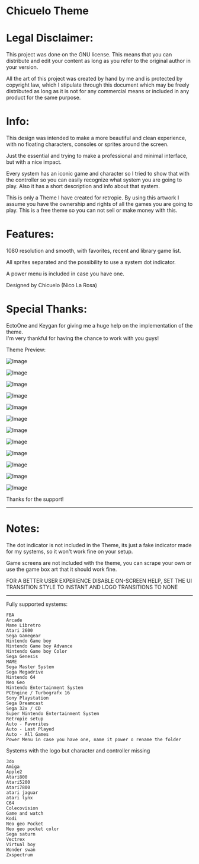# Chicuelo Theme

# Legal Disclaimer:

This project was done on the GNU license. This means that you can distribute and edit your content as long as you refer to the original author in your version.

All the art of this project was created by hand by me and is protected by copyright law, which I stipulate through this document which may be freely distributed as long as it is not for any commercial means or included in any product for the same purpose.


# Info:
This design was intended to make a more beautiful and clean experience, with no floating characters, consoles or sprites around the screen.

Just the essential and trying to make a professional and minimal interface, but with a nice impact.

Every system has an iconic game and character so I tried to show that with the controller so you can easily recognize what system you are going to play. Also it has a short description and info about that system.

This is only a Theme I have created for retropie. By using this artwork I assume you have the ownership and rights of all the games you are going to play. This is a free theme so you can not sell or make money with this.

# Features:

1080 resolution and smooth, with favorites, recent and library game list.

All sprites separated and the possibility to use a system dot indicator.

A power menu is included in case you have one.


Designed by Chicuelo (Nico La Rosa)

# Special Thanks:

EctoOne and Keygan for giving me a huge help on the implementation of the theme.  
I'm very thankful for having the chance to work with you guys!



Theme Preview:

![Image](https://mir-s3-cdn-cf.behance.net/project_modules/max_1200/10baef56793299.5a5ccc4379b95.jpg)

![Image](https://mir-s3-cdn-cf.behance.net/project_modules/max_1200/fa411f56793299.59bc2cc71a6e8.jpg)

![Image](https://mir-s3-cdn-cf.behance.net/project_modules/max_1200/46842556793299.59bc60d711eee.jpg)

![Image](https://mir-s3-cdn-cf.behance.net/project_modules/max_1200/13526f56793299.59bc60d7112d9.jpg)

![Image](https://mir-s3-cdn-cf.behance.net/project_modules/max_1200/554a3c56793299.59bc2cc71e8fa.jpg)

![Image](https://mir-s3-cdn-cf.behance.net/project_modules/max_1200/37dbb556793299.59bc2cc71a9e3.jpg)

![Image](https://mir-s3-cdn-cf.behance.net/project_modules/max_1200/2266cc56793299.59bc60d7133b9.jpg)

![Image](https://mir-s3-cdn-cf.behance.net/project_modules/max_1200/00f5c956793299.59bc71b03266f.jpg)

![Image](https://mir-s3-cdn-cf.behance.net/project_modules/max_1200/c811db56793299.59bc71afe22ef.jpg)

![Image](https://mir-s3-cdn-cf.behance.net/project_modules/max_1200/5e512056793299.59bc6315a87d6.jpg)

![Image](https://mir-s3-cdn-cf.behance.net/project_modules/max_1200/99206456793299.59bc6315a8a85.jpg)

![Image](https://mir-s3-cdn-cf.behance.net/project_modules/max_1200/17f18c56793299.59bc6315a8e31.jpg)


Thanks for the support!


--------------------------------------------------------------------------------------------------------------

# Notes:

The dot indicator is not included in the Theme, its just a fake indicator made for my systems, so it won't work fine on your setup.

Game screens are not included with the theme, you can scrape your own or use the game box art that it should work fine.

FOR A BETTER USER EXPERIENCE DISABLE ON-SCREEN HELP, SET THE UI TRANSITION STYLE TO INSTANT AND LOGO TRANSITIONS TO NONE


--------------------------------------------------------------------------------------------------------------

Fully supported systems:

```
FBA
Arcade
Mame Libretro
Atari 2600
Sega Gamegear
Nintendo Game boy
Nintendo Game boy Advance
Nintendo Game boy Color
Sega Genesis
MAME
Sega Master System
Sega Megadrive
Nintendo 64
Neo Geo
Nintendo Entertainment System 
PCEngine / Turbografx 16
Sony Playstation
Sega Dreamcast
Sega 32x / CD
Super Nintendo Entertainment System
Retropie setup
Auto - Favorites
Auto - Last Played
Auto - All Games
Power Menu in case you have one, name it power o rename the folder
```

Systems with the logo but character and controller missing

```
3do
Amiga
Apple2
Atari800
Atari5200
Atari7800
atari jaguar
atari lynx
C64
Colecovision
Game and watch
Kodi
Neo geo Pocket
Neo geo pocket color
Sega saturn
Vectrex
Virtual boy
Wonder swan
Zxspectrum
```